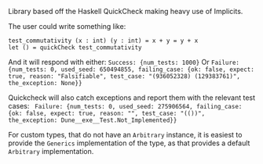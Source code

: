 Library based off the Haskell QuickCheck making heavy use of Implicits.

The user could write something like:


```
test_commutativity (x : int) (y : int) = x + y = y + x
let () = quickCheck test_commutativity
```

And it will respond with either:
  `Success: {num_tests: 1000}`
Or
  `Failure: {num_tests: 0, used_seed: 650494855, failing_case: {ok: false, expect: true, reason: "Falsifiable", test_case: "(936052328) (129383761)", the_exception: None}}`

Quickcheck will also catch exceptions and report them with the relevant test cases:
 ` Failure: {num_tests: 0, used_seed: 275906564, failing_case: {ok: false, expect: true, reason: "", test_case: "(())", the_exception: Dune__exe__Test.Not_Implemented}}`

For custom types, that do not have an `Arbitrary` instance, it is easiest to provide the `Generics` implementation of the type, as that provides a default `Arbitrary` implementation.
